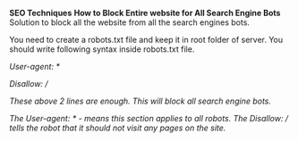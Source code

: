 
<b>SEO Techniques</b>
<b>How to Block Entire website for All Search Engine Bots</b>
Solution to block all the website from all the search engines bots.

You need to create a robots.txt file and keep it in root folder of server.
You should write following syntax inside robots.txt file.
<p>
<i>User-agent: *<p>
<p>
<i>Disallow: /

These above 2 lines are enough. This will block all search engine bots. 


The User-agent: * - means this section applies to all robots. 
The Disallow: / tells the robot that it should not visit any pages on the site.

